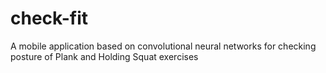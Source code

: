 # check-fit
A mobile application based on convolutional neural networks for checking posture of Plank and Holding Squat exercises
